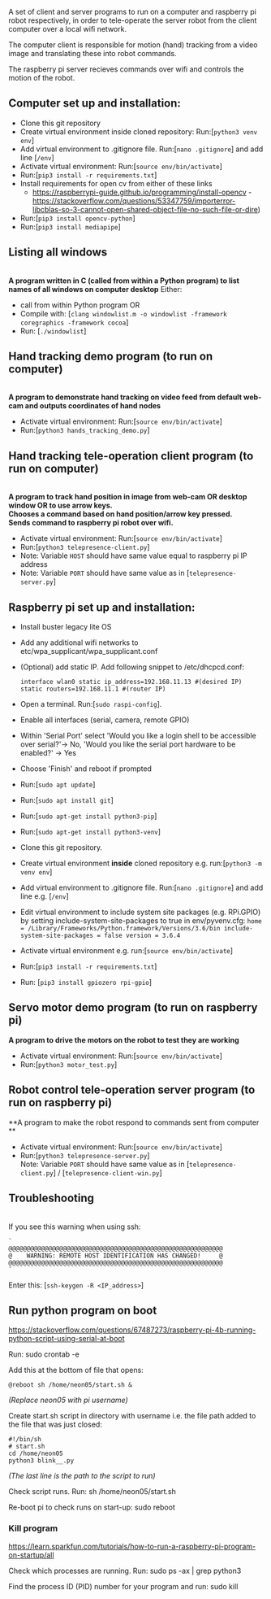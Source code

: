 A set of client and server programs to run on a computer and raspberry pi robot respectively, in order to tele-operate the server robot from the client computer over a local wifi network. 

The computer client is responsible for motion (hand) tracking from a video image and translating these into robot commands. 

The raspberry pi server recieves commands over wifi and controls the motion of the robot. 

## Computer set up and installation:
- Clone this git repository
- Create virtual environment inside cloned repository: Run:[`python3 venv env`]
- Add virtual environment to .gitignore file. Run:[`nano .gitignore`] and add line [`/env`]
- Activate virtual environment: Run:[`source env/bin/activate`]
- Run:[`pip3 install -r requirements.txt`]
- Install requirements for open cv from either of these links
    - https://raspberrypi-guide.github.io/programming/install-opencv
    -https://stackoverflow.com/questions/53347759/importerror-libcblas-so-3-cannot-open-shared-object-file-no-such-file-or-dire)
- Run:[`pip3 install opencv-python`]
- Run:[`pip3 install mediapipe`]

## Listing all windows
<br>**A program written in C (called from within a Python program) to list names of all windows  on computer desktop**
Either:
- call from within Python program
OR
- Compile with: [`clang windowlist.m -o windowlist -framework coregraphics -framework cocoa`]
- Run: [`./windowlist`]

## Hand tracking demo program (to run on computer)
<br>**A program to demonstrate hand tracking on video feed from default web-cam and outputs coordinates of hand nodes**
- Activate virtual environment: Run:[`source env/bin/activate`]
- Run:[`python3 hands_tracking_demo.py`]

## Hand tracking tele-operation client program (to run on computer)
<br>**A program to track hand position in image from web-cam OR desktop window OR to use arrow keys. <br> Chooses a command based on hand position/arrow key pressed.<br> Sends command to raspberry pi robot over wifi.**
- Activate virtual environment: Run:[`source env/bin/activate`]
- Run:[`python3 telepresence-client.py`]
- Note: Variable `HOST` should have same value equal to raspberry pi IP address
- Note: Variable `PORT` should have same value as in [`telepresence-server.py`]

## Raspberry pi set up and installation:
- Install buster legacy lite OS 
- Add any additional wifi networks to etc/wpa_supplicant/wpa_supplicant.conf

- (Optional) add static IP. Add following snippet to /etc/dhcpcd.conf:

	`
	interface wlan0
	static ip_address=192.168.11.13 #(desired IP)
	static routers=192.168.11.1 #(router IP)
	`

- Open a terminal. Run:[`sudo raspi-config`]. 
- Enable all interfaces (serial, camera, remote GPIO)
- Within 'Serial Port' select 'Would you like a login shell to be accessible over serial?'-> No, 'Would you like the serial port hardware to be enabled?' -> Yes
- Choose 'Finish' and reboot if prompted
- Run:[`sudo apt update`]
- Run:[`sudo apt install git`]
- Run:[`sudo apt-get install python3-pip`]
- Run:[`sudo apt-get install python3-venv`]
- Clone this git repository. 
- Create virtual environment __inside__ cloned repository e.g. run:[`python3 -m venv env`]
- Add virtual environment to .gitignore file. Run:[`nano .gitignore`] and add line e.g. [`/env`] 
- Edit virtual environment to include system site packages (e.g. RPi.GPIO) by setting include-system-site-packages to true in env/pyvenv.cfg:
	`
	home = /Library/Frameworks/Python.framework/Versions/3.6/bin
	include-system-site-packages = false
	version = 3.6.4
	`
- Activate virtual environment e.g. run:[`source env/bin/activate`]
- Run:[`pip3 install -r requirements.txt`]
- Run: [`pip3 install gpiozero rpi-gpio`]


## Servo motor demo program (to run on raspberry pi)
**A program to drive the motors on the robot to test they are working**
- Activate virtual environment: Run:[`source env/bin/activate`]
- Run:[`python3 motor_test.py`] 

## Robot control tele-operation server program (to run on raspberry pi)
**A program to make the robot respond to commands sent from computer **
- Activate virtual environment: Run:[`source env/bin/activate`]
- Run:[`python3 telepresence-server.py`] 
<br>Note: Variable `PORT` should have same value as in [`telepresence-client.py`] / [`telepresence-client-win.py`] 


## Troubleshooting
<br>If you see this warning when using ssh:

	`
	@@@@@@@@@@@@@@@@@@@@@@@@@@@@@@@@@@@@@@@@@@@@@@@@@@@@@@@@@@@
	@    WARNING: REMOTE HOST IDENTIFICATION HAS CHANGED!     @
	@@@@@@@@@@@@@@@@@@@@@@@@@@@@@@@@@@@@@@@@@@@@@@@@@@@@@@@@@@@
	`

Enter this:
[`ssh-keygen -R <IP_address>`]


## Run python program on boot 
https://stackoverflow.com/questions/67487273/raspberry-pi-4b-running-python-script-using-serial-at-boot


Run:
sudo crontab -e

Add this at the bottom of file that opens:
```
@reboot sh /home/neon05/start.sh &
```
*(Replace neon05 with pi username)*

Create start.sh script in directory with username i.e. the file path added to the file that was just closed:
```
#!/bin/sh
# start.sh
cd /home/neon05
python3 blink__.py
```
*(The last line is the path to the script to run)*

Check script runs. Run:
sh /home/neon05/start.sh

Re-boot pi to check runs on start-up:
sudo reboot

### Kill program 
https://learn.sparkfun.com/tutorials/how-to-run-a-raspberry-pi-program-on-startup/all

Check which processes are running. Run:
sudo ps -ax | grep python3

Find the process ID (PID) number for your program and run:
sudo kill <PID>


